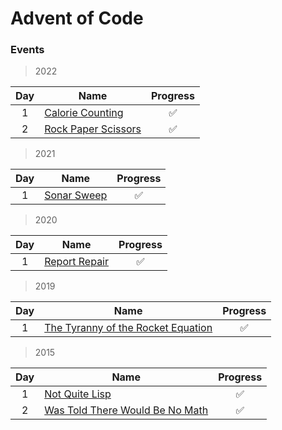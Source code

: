 # Advent of Code

### Events

> 2022

| Day | Name                                                                         | Progress |
| :-: | ---------------------------------------------------------------------------- | :------: |
|  1  | [Calorie Counting](./2022/Day%201%20-%20Calorie%20Counting/day_1.py)         |    ✅    |
|  2  | [Rock Paper Scissors](./2022/Day%202%20-%20Rock%20Paper%20Scissors/day_2.py) |    ✅    |

> 2021

| Day | Name                                                       | Progress |
| :-: | ---------------------------------------------------------- | :------: |
|  1  | [Sonar Sweep](./2021/Day%201%20-%20Sonar%20Sweep/day_1.py) |    ✅    |

> 2020

| Day | Name                                                           | Progress |
| :-: | -------------------------------------------------------------- | :------: |
|  1  | [Report Repair](./2020/Day%201%20-%20Report%20Repair/day_1.py) |    ✅    |

> 2019

| Day | Name                                                                                                             | Progress |
| :-: | ---------------------------------------------------------------------------------------------------------------- | :------: |
|  1  | [The Tyranny of the Rocket Equation](./2019/Day%201%20-%20The%20Tyranny%20of%20the%20Rocket%20Equation/day_1.py) |    ✅    |

> 2015

| Day | Name                                                                                                             | Progress |
| :-: | ---------------------------------------------------------------------------------------------------------------- | :------: |
|  1  | [Not Quite Lisp](./2015/Day%201%20-%20Not%20Quite%20Lisp/day_1.py)                                               |    ✅    |
|  2  | [Was Told There Would Be No Math](./2015/Day%202%20-%20I%20Was%20Told%20There%20Would%20Be%20No%20Math/day_2.py) |    ✅    |
